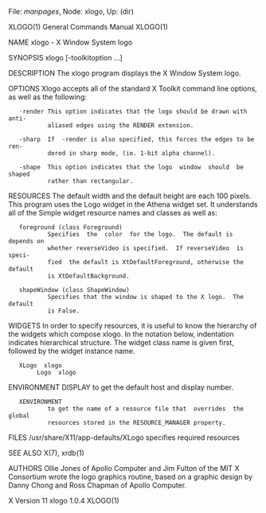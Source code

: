 File: *manpages*,  Node: xlogo,  Up: (dir)

XLOGO(1)                    General Commands Manual                   XLOGO(1)



NAME
       xlogo - X Window System logo

SYNOPSIS
       xlogo [-toolkitoption ...]

DESCRIPTION
       The xlogo program displays the X Window System logo.

OPTIONS
       Xlogo  accepts  all  of the standard X Toolkit command line options, as
       well as the following:

       -render This option indicates that the logo should be drawn with  anti-
               aliased edges using the RENDER extension.

       -sharp  If  -render is also specified, this forces the edges to be ren-
               dered in sharp mode, (ie. 1-bit alpha channel).

       -shape  This option indicates that the logo  window  should  be  shaped
               rather than rectangular.

RESOURCES
       The  default  width  and  the default height are each 100 pixels.  This
       program uses the Logo widget in the Athena widget set.  It  understands
       all of the Simple widget resource names and classes as well as:

       foreground (class Foreground)
               Specifies  the  color  for the logo.  The default is depends on
               whether reverseVideo is specified.  If reverseVideo  is  speci-
               fied  the default is XtDefaultForeground, otherwise the default
               is XtDefaultBackground.

       shapeWindow (class ShapeWindow)
               Specifies that the window is shaped to the X logo.  The default
               is False.

WIDGETS
       In  order  to  specify resources, it is useful to know the hierarchy of
       the widgets which compose xlogo.  In the  notation  below,  indentation
       indicates  hierarchical  structure.   The  widget  class  name is given
       first, followed by the widget instance name.

       XLogo  xlogo
            Logo  xlogo


ENVIRONMENT
       DISPLAY to get the default host and display number.

       XENVIRONMENT
               to get the name of a resource file that  overrides  the  global
               resources stored in the RESOURCE_MANAGER property.

FILES
       /usr/share/X11/app-defaults/XLogo
              specifies required resources

SEE ALSO
       X(7), xrdb(1)

AUTHORS
       Ollie  Jones  of Apollo Computer and Jim Fulton of the MIT X Consortium
       wrote the logo graphics routine, based on a  graphic  design  by  Danny
       Chong and Ross Chapman of Apollo Computer.



X Version 11                      xlogo 1.0.4                         XLOGO(1)
